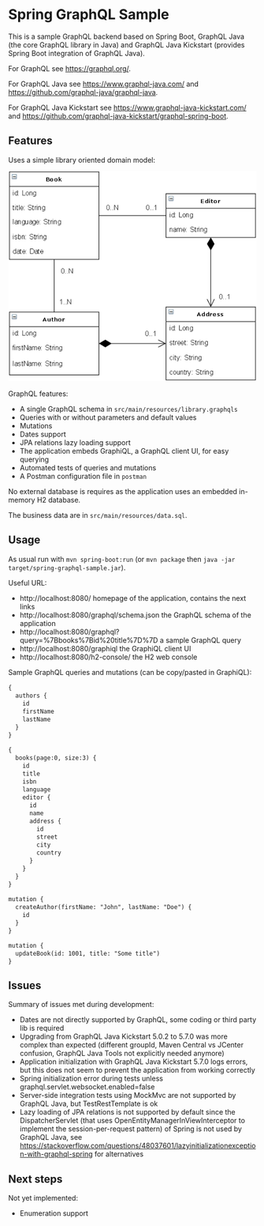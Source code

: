 # Spring GraphQL Sample

This is a sample GraphQL backend based on Spring Boot, GraphQL Java (the core GraphQL library
in Java) and GraphQL Java Kickstart (provides Spring Boot integration of GraphQL Java).

For GraphQL see https://graphql.org/.

For GraphQL Java see https://www.graphql-java.com/ and https://github.com/graphql-java/graphql-java.

For GraphQL Java Kickstart see https://www.graphql-java-kickstart.com/ and
https://github.com/graphql-java-kickstart/graphql-spring-boot.

## Features

Uses a simple library oriented domain model:

![Application domain model](doc/domain-model.png)

GraphQL features:
- A single GraphQL schema in `src/main/resources/library.graphqls`
- Queries with or without parameters and default values
- Mutations
- Dates support
- JPA relations lazy loading support
- The application embeds GraphiQL, a GraphQL client UI, for easy querying
- Automated tests of queries and mutations
- A Postman configuration file in `postman`

No external database is requires as the application uses an embedded in-memory H2 database.

The business data are in `src/main/resources/data.sql`.

## Usage

As usual run with `mvn spring-boot:run` (or `mvn package` then
`java -jar target/spring-graphql-sample.jar`).

Useful URL:
- http://localhost:8080/ homepage of the application, contains the next links
- http://localhost:8080/graphql/schema.json the GraphQL schema of the application
- http://localhost:8080/graphql?query=%7Bbooks%7Bid%20title%7D%7D a sample GraphQL query
- http://localhost:8080/graphiql the GraphiQL client UI
- http://localhost:8080/h2-console/ the H2 web console

Sample GraphQL queries and mutations (can be copy/pasted in GraphiQL):
```
{
  authors {
    id
    firstName
    lastName
  }
}
```

```
{
  books(page:0, size:3) {
    id
    title
    isbn
    language
    editor {
      id
      name
      address {
        id
        street
        city
        country
      }
    }
  }
}
```

```
mutation {
  createAuthor(firstName: "John", lastName: "Doe") {
    id
  }
}
```

```
mutation {
  updateBook(id: 1001, title: "Some title")
}
```

## Issues

Summary of issues met during development:
- Dates are not directly supported by GraphQL, some coding or third party lib is required
- Upgrading from GraphQL Java Kickstart 5.0.2 to 5.7.0 was more complex than expected
  (different groupId, Maven Central vs JCenter confusion, GraphQL Java Tools not explicitly needed anymore)
- Application initialization with GraphQL Java Kickstart 5.7.0 logs errors, but this does
  not seem to prevent the application from working correctly
- Spring initialization error during tests unless graphql.servlet.websocket.enabled=false
- Server-side integration tests using MockMvc are not supported by GraphQL Java,
  but TestRestTemplate is ok
- Lazy loading of JPA relations is not supported by default since the DispatcherServlet
  (that uses OpenEntityManagerInViewInterceptor to implement the session-per-request pattern)
  of Spring is not used by GraphQL Java, see https://stackoverflow.com/questions/48037601/lazyinitializationexception-with-graphql-spring
  for alternatives

## Next steps

Not yet implemented:
- Enumeration support
